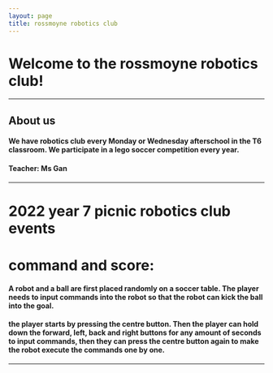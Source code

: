 ```yaml
---
layout: page
title: rossmoyne robotics club
---
```


# Welcome to the rossmoyne robotics club!
---
## About us
#### We have robotics club every Monday or Wednesday afterschool in the T6 classroom. We participate in a lego soccer competition every year.

#### Teacher: Ms Gan
---
# 2022 year 7 picnic robotics club events

# command and score:
#### A robot and a ball are first placed randomly on a soccer table. The player needs to input commands into the robot so that the robot can kick the ball into the goal.

#### the player starts by pressing the centre button. Then the player can hold down the forward, left, back and right buttons for any amount of seconds to input commands, then they can press the centre button again to make the robot execute the commands one by one.
---